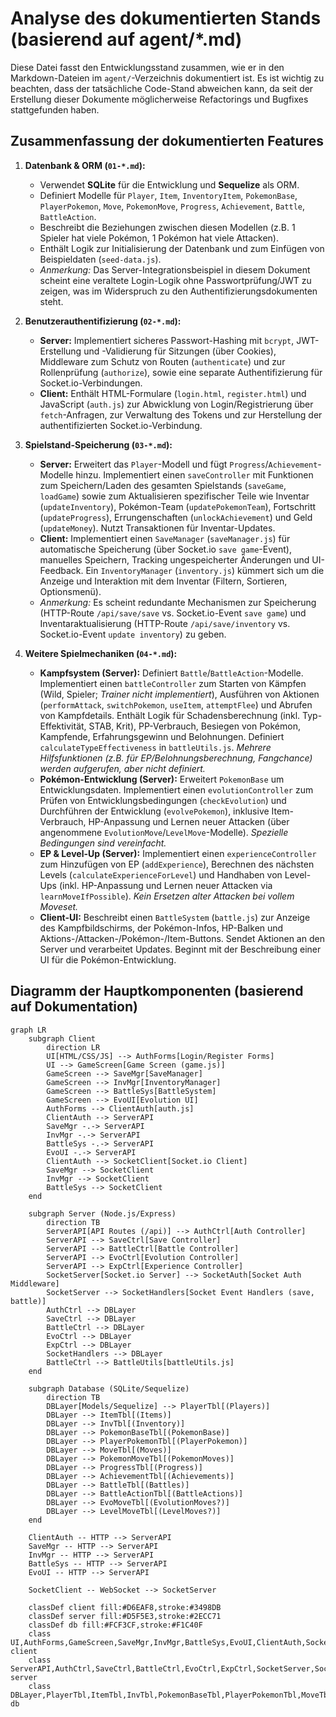 # Analyse des dokumentierten Stands (basierend auf agent/*.md)

Diese Datei fasst den Entwicklungsstand zusammen, wie er in den Markdown-Dateien im `agent/`-Verzeichnis dokumentiert ist. Es ist wichtig zu beachten, dass der tatsächliche Code-Stand abweichen kann, da seit der Erstellung dieser Dokumente möglicherweise Refactorings und Bugfixes stattgefunden haben.

## Zusammenfassung der dokumentierten Features

1.  **Datenbank & ORM (`01-*.md`):**
    *   Verwendet **SQLite** für die Entwicklung und **Sequelize** als ORM.
    *   Definiert Modelle für `Player`, `Item`, `InventoryItem`, `PokemonBase`, `PlayerPokemon`, `Move`, `PokemonMove`, `Progress`, `Achievement`, `Battle`, `BattleAction`.
    *   Beschreibt die Beziehungen zwischen diesen Modellen (z.B. 1 Spieler hat viele Pokémon, 1 Pokémon hat viele Attacken).
    *   Enthält Logik zur Initialisierung der Datenbank und zum Einfügen von Beispieldaten (`seed-data.js`).
    *   *Anmerkung:* Das Server-Integrationsbeispiel in diesem Dokument scheint eine veraltete Login-Logik ohne Passwortprüfung/JWT zu zeigen, was im Widerspruch zu den Authentifizierungsdokumenten steht.

2.  **Benutzerauthentifizierung (`02-*.md`):**
    *   **Server:** Implementiert sicheres Passwort-Hashing mit `bcrypt`, JWT-Erstellung und -Validierung für Sitzungen (über Cookies), Middleware zum Schutz von Routen (`authenticate`) und zur Rollenprüfung (`authorize`), sowie eine separate Authentifizierung für Socket.io-Verbindungen.
    *   **Client:** Enthält HTML-Formulare (`login.html`, `register.html`) und JavaScript (`auth.js`) zur Abwicklung von Login/Registrierung über `fetch`-Anfragen, zur Verwaltung des Tokens und zur Herstellung der authentifizierten Socket.io-Verbindung.

3.  **Spielstand-Speicherung (`03-*.md`):**
    *   **Server:** Erweitert das `Player`-Modell und fügt `Progress`/`Achievement`-Modelle hinzu. Implementiert einen `saveController` mit Funktionen zum Speichern/Laden des gesamten Spielstands (`saveGame`, `loadGame`) sowie zum Aktualisieren spezifischer Teile wie Inventar (`updateInventory`), Pokémon-Team (`updatePokemonTeam`), Fortschritt (`updateProgress`), Errungenschaften (`unlockAchievement`) und Geld (`updateMoney`). Nutzt Transaktionen für Inventar-Updates.
    *   **Client:** Implementiert einen `SaveManager` (`saveManager.js`) für automatische Speicherung (über Socket.io `save game`-Event), manuelles Speichern, Tracking ungespeicherter Änderungen und UI-Feedback. Ein `InventoryManager` (`inventory.js`) kümmert sich um die Anzeige und Interaktion mit dem Inventar (Filtern, Sortieren, Optionsmenü).
    *   *Anmerkung:* Es scheint redundante Mechanismen zur Speicherung (HTTP-Route `/api/save/save` vs. Socket.io-Event `save game`) und Inventaraktualisierung (HTTP-Route `/api/save/inventory` vs. Socket.io-Event `update inventory`) zu geben.

4.  **Weitere Spielmechaniken (`04-*.md`):**
    *   **Kampfsystem (Server):** Definiert `Battle`/`BattleAction`-Modelle. Implementiert einen `battleController` zum Starten von Kämpfen (Wild, Spieler; *Trainer nicht implementiert*), Ausführen von Aktionen (`performAttack`, `switchPokemon`, `useItem`, `attemptFlee`) und Abrufen von Kampfdetails. Enthält Logik für Schadensberechnung (inkl. Typ-Effektivität, STAB, Krit), PP-Verbrauch, Besiegen von Pokémon, Kampfende, Erfahrungsgewinn und Belohnungen. Definiert `calculateTypeEffectiveness` in `battleUtils.js`. *Mehrere Hilfsfunktionen (z.B. für EP/Belohnungsberechnung, Fangchance) werden aufgerufen, aber nicht definiert.*
    *   **Pokémon-Entwicklung (Server):** Erweitert `PokemonBase` um Entwicklungsdaten. Implementiert einen `evolutionController` zum Prüfen von Entwicklungsbedingungen (`checkEvolution`) und Durchführen der Entwicklung (`evolvePokemon`), inklusive Item-Verbrauch, HP-Anpassung und Lernen neuer Attacken (über angenommene `EvolutionMove`/`LevelMove`-Modelle). *Spezielle Bedingungen sind vereinfacht.*
    *   **EP & Level-Up (Server):** Implementiert einen `experienceController` zum Hinzufügen von EP (`addExperience`), Berechnen des nächsten Levels (`calculateExperienceForLevel`) und Handhaben von Level-Ups (inkl. HP-Anpassung und Lernen neuer Attacken via `learnMoveIfPossible`). *Kein Ersetzen alter Attacken bei vollem Moveset.*
    *   **Client-UI:** Beschreibt einen `BattleSystem` (`battle.js`) zur Anzeige des Kampfbildschirms, der Pokémon-Infos, HP-Balken und Aktions-/Attacken-/Pokémon-/Item-Buttons. Sendet Aktionen an den Server und verarbeitet Updates. Beginnt mit der Beschreibung einer UI für die Pokémon-Entwicklung.

## Diagramm der Hauptkomponenten (basierend auf Dokumentation)

```mermaid
graph LR
    subgraph Client
        direction LR
        UI[HTML/CSS/JS] --> AuthForms[Login/Register Forms]
        UI --> GameScreen[Game Screen (game.js)]
        GameScreen --> SaveMgr[SaveManager]
        GameScreen --> InvMgr[InventoryManager]
        GameScreen --> BattleSys[BattleSystem]
        GameScreen --> EvoUI[Evolution UI]
        AuthForms --> ClientAuth[auth.js]
        ClientAuth --> ServerAPI
        SaveMgr -.-> ServerAPI
        InvMgr -.-> ServerAPI
        BattleSys -.-> ServerAPI
        EvoUI -.-> ServerAPI
        ClientAuth --> SocketClient[Socket.io Client]
        SaveMgr --> SocketClient
        InvMgr --> SocketClient
        BattleSys --> SocketClient
    end

    subgraph Server (Node.js/Express)
        direction TB
        ServerAPI[API Routes (/api)] --> AuthCtrl[Auth Controller]
        ServerAPI --> SaveCtrl[Save Controller]
        ServerAPI --> BattleCtrl[Battle Controller]
        ServerAPI --> EvoCtrl[Evolution Controller]
        ServerAPI --> ExpCtrl[Experience Controller]
        SocketServer[Socket.io Server] --> SocketAuth[Socket Auth Middleware]
        SocketServer --> SocketHandlers[Socket Event Handlers (save, battle)]
        AuthCtrl --> DBLayer
        SaveCtrl --> DBLayer
        BattleCtrl --> DBLayer
        EvoCtrl --> DBLayer
        ExpCtrl --> DBLayer
        SocketHandlers --> DBLayer
        BattleCtrl --> BattleUtils[battleUtils.js]
    end

    subgraph Database (SQLite/Sequelize)
        direction TB
        DBLayer[Models/Sequelize] --> PlayerTbl[(Players)]
        DBLayer --> ItemTbl[(Items)]
        DBLayer --> InvTbl[(Inventory)]
        DBLayer --> PokemonBaseTbl[(PokemonBase)]
        DBLayer --> PlayerPokemonTbl[(PlayerPokemon)]
        DBLayer --> MoveTbl[(Moves)]
        DBLayer --> PokemonMoveTbl[(PokemonMoves)]
        DBLayer --> ProgressTbl[(Progress)]
        DBLayer --> AchievementTbl[(Achievements)]
        DBLayer --> BattleTbl[(Battles)]
        DBLayer --> BattleActionTbl[(BattleActions)]
        DBLayer --> EvoMoveTbl[(EvolutionMoves?)]
        DBLayer --> LevelMoveTbl[(LevelMoves?)]
    end

    ClientAuth -- HTTP --> ServerAPI
    SaveMgr -- HTTP --> ServerAPI
    InvMgr -- HTTP --> ServerAPI
    BattleSys -- HTTP --> ServerAPI
    EvoUI -- HTTP --> ServerAPI

    SocketClient -- WebSocket --> SocketServer

    classDef client fill:#D6EAF8,stroke:#3498DB
    classDef server fill:#D5F5E3,stroke:#2ECC71
    classDef db fill:#FCF3CF,stroke:#F1C40F
    class UI,AuthForms,GameScreen,SaveMgr,InvMgr,BattleSys,EvoUI,ClientAuth,SocketClient client
    class ServerAPI,AuthCtrl,SaveCtrl,BattleCtrl,EvoCtrl,ExpCtrl,SocketServer,SocketAuth,SocketHandlers,BattleUtils server
    class DBLayer,PlayerTbl,ItemTbl,InvTbl,PokemonBaseTbl,PlayerPokemonTbl,MoveTbl,PokemonMoveTbl,ProgressTbl,AchievementTbl,BattleTbl,BattleActionTbl,EvoMoveTbl,LevelMoveTbl db